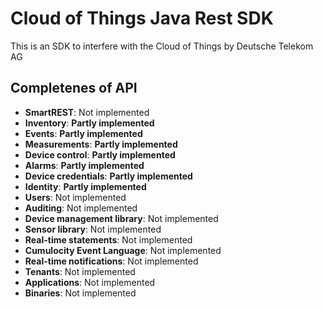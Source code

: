 # Cloud of Things Java Rest SDK

This is an SDK to interfere with the Cloud of Things by Deutsche Telekom AG

## Completenes of API

* **SmartREST**: Not implemented
* **Inventory**: **Partly implemented**
* **Events**: **Partly implemented**
* **Measurements**: **Partly implemented**
* **Device control**: **Partly implemented**
* **Alarms**: **Partly implemented**
* **Device credentials**: **Partly implemented**
* **Identity**: **Partly implemented**
* **Users**: Not implemented
* **Auditing**: Not implemented
* **Device management library**: Not implemented
* **Sensor library**: Not implemented
* **Real-time statements**: Not implemented
* **Cumulocity Event Language**: Not implemented
* **Real-time notifications**: Not implemented
* **Tenants**: Not implemented
* **Applications**: Not implemented
* **Binaries**: Not implemented
